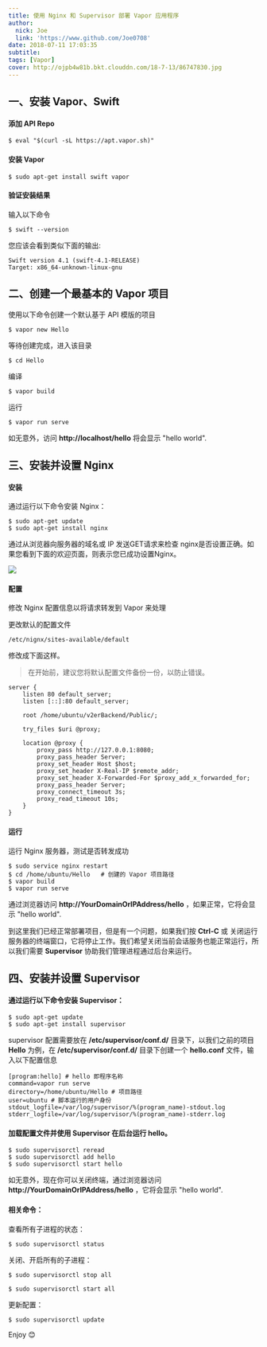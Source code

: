 ```yaml
---
title: 使用 Nginx 和 Supervisor 部署 Vapor 应用程序
author:
  nick: Joe
  link: 'https://www.github.com/Joe0708'
date: 2018-07-11 17:03:35
subtitle: 
tags: [Vapor]
cover: http://ojpb4w81b.bkt.clouddn.com/18-7-13/86747830.jpg
---
```



## 一、安装 Vapor、Swift

#### 添加 API Repo
```
$ eval "$(curl -sL https://apt.vapor.sh)"
```

#### 安装 Vapor
```
$ sudo apt-get install swift vapor
```

#### 验证安装结果

输入以下命令

```
$ swift --version
```

您应该会看到类似下面的输出:

```
Swift version 4.1 (swift-4.1-RELEASE)
Target: x86_64-unknown-linux-gnu
```

## 二、创建一个最基本的 Vapor 项目

使用以下命令创建一个默认基于 API 模版的项目

```
$ vapor new Hello
```

等待创建完成，进入该目录

```
$ cd Hello
```

编译

```
$ vapor build
```

运行

```
$ vapor run serve
```

如无意外，访问 **http://localhost/hello** 将会显示 "hello world".


## 三、安装并设置 Nginx

#### 安装

通过运行以下命令安装 Nginx：

```
$ sudo apt-get update 
$ sudo apt-get install nginx
```

通过从浏览器向服务器的域名或 IP 发送GET请求来检查 nginx是否设置正确。如果您看到下面的欢迎页面，则表示您已成功设置Nginx。

![](http://ojpb4w81b.bkt.clouddn.com/18-7-11/82908135.jpg)

#### 配置

修改 Nginx 配置信息以将请求转发到 Vapor 来处理

更改默认的配置文件

```
/etc/nignx/sites-available/default
```
修改成下面这样。
> 在开始前，建议您将默认配置文件备份一份，以防止错误。


```
server {
	listen 80 default_server;
	listen [::]:80 default_server;

	root /home/ubuntu/v2erBackend/Public/; 

	try_files $uri @proxy;

	location @proxy {
		proxy_pass http://127.0.0.1:8080;
	    proxy_pass_header Server;
	    proxy_set_header Host $host;
	    proxy_set_header X-Real-IP $remote_addr;
	    proxy_set_header X-Forwarded-For $proxy_add_x_forwarded_for;
	    proxy_pass_header Server;
	    proxy_connect_timeout 3s;
	    proxy_read_timeout 10s;
	}
}

```

#### 运行

运行 Nginx 服务器，测试是否转发成功

```
$ sudo service nginx restart
$ cd /home/ubuntu/Hello   # 创建的 Vapor 项目路径
$ vapor build
$ vapor run serve

```

通过浏览器访问 **http://YourDomainOrIPAddress/hello** ，如果正常，它将会显示 "hello world".

到这里我们已经正常部署项目，但是有一个问题，如果我们按 **Ctrl-C** 或 关闭运行服务器的终端窗口，它将停止工作。我们希望关闭当前会话服务也能正常运行，所以我们需要 **Supervisor** 协助我们管理进程通过后台来运行。


## 四、安装并设置 Supervisor

#### 通过运行以下命令安装 Supervisor：

```
$ sudo apt-get update 
$ sudo apt-get install supervisor
```

supervisor 配置需要放在 **/etc/supervisor/conf.d/** 目录下，以我们之前的项目 **Hello** 为例，在 **/etc/supervisor/conf.d/** 目录下创建一个 **hello.conf** 文件，输入以下配置信息

```
[program:hello] # hello 即程序名称
command=vapor run serve
directory=/home/ubuntu/Hello # 项目路径
user=ubuntu # 脚本运行的用户身份 
stdout_logfile=/var/log/supervisor/%(program_name)-stdout.log
stderr_logfile=/var/log/supervisor/%(program_name)-stderr.log
```

#### 加载配置文件并使用 Supervisor 在后台运行 **hello**。

```
$ sudo supervisorctl reread 
$ sudo supervisorctl add hello 
$ sudo supervisorctl start hello
```

如无意外，现在你可以关闭终端，通过浏览器访问 **http://YourDomainOrIPAddress/hello** ，它将会显示 "hello world".

#### 相关命令：

查看所有子进程的状态：

```
$ sudo supervisorctl status
```

关闭、开启所有的子进程：

```
$ sudo supervisorctl stop all

$ sudo supervisorctl start all

```

更新配置：

```
$ sudo supervisorctl update
```

Enjoy 😊
